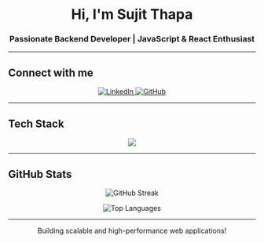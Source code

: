 <h1 align="center">Hi, I'm Sujit Thapa</h1>
<h3 align="center"> Passionate Backend Developer | JavaScript & React Enthusiast</h3>





---


##  Connect with me

<p align="center">
  <a href="https://linkedin.com/in/sujit-thapa" target="_blank">
    <img src="https://img.shields.io/badge/LinkedIn-0077B5?style=for-the-badge&logo=linkedin&logoColor=white" alt="LinkedIn"/>
  </a>
  <a href="https://github.com/sujit-thapa" target="_blank">
    <img src="https://img.shields.io/badge/GitHub-181717?style=for-the-badge&logo=github&logoColor=white" alt="GitHub"/>
  </a>
</p>



---

##  Tech Stack

<p align="center">
  <img src="https://skillicons.dev/icons?i=js,ts,react,nextjs,nodejs,express,mongodb,postgres,html,css,git,figma" />
</p>


---




##  GitHub Stats



<p align="center">
  <img src="https://github-readme-streak-stats.herokuapp.com/?user=sujit-thapa&theme=tokyonight" alt="GitHub Streak" />
</p>

<p align="center">
  <img src="https://github-readme-stats.vercel.app/api/top-langs?username=sujit-thapa&show_icons=true&locale=en&layout=compact&theme=tokyonight" alt="Top Languages" />
</p>




---



<p align="center"> Building scalable and high-performance web applications! </p>
